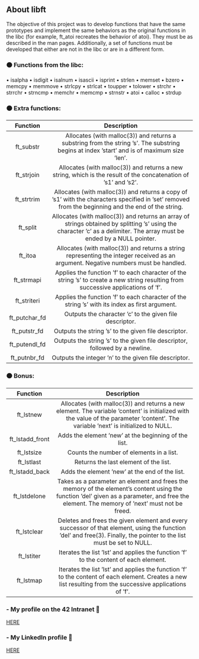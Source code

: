 ## About libft

The objective of this project was to develop functions that have the same prototypes and implement the same behaviors as the original functions in the libc (for example, ft_atoi recreates the behavior of atoi). They must be as described in the man pages. Additionally, a set of functions must be developed that either are not in the libc or are in a different form.

### 🟠 Functions from the libc:

• isalpha
• isdigit
• isalnum
• isascii
• isprint
• strlen
• memset
• bzero
• memcpy
• memmove
• strlcpy
• strlcat
• toupper
• tolower
• strchr
• strrchr
• strncmp
• memchr
• memcmp
• strnstr
• atoi
• calloc
• strdup

### 🟠 Extra functions:

| Function | Description |
| :---: | :---: |
| ft_substr | Allocates (with malloc(3)) and returns a substring from the string ’s’. The substring begins at index ’start’ and is of maximum size ’len’. |
| ft_strjoin | Allocates (with malloc(3)) and returns a new string, which is the result of the concatenation of ’s1’ and ’s2’. |
| ft_strtrim | Allocates (with malloc(3)) and returns a copy of ’s1’ with the characters specified in ’set’ removed from the beginning and the end of the string. |
| ft_split | Allocates (with malloc(3)) and returns an array of strings obtained by splitting ’s’ using the character ’c’ as a delimiter. The array must be ended by a NULL pointer. |
| ft_itoa | Allocates (with malloc(3)) and returns a string representing the integer received as an argument. Negative numbers must be handled. |
| ft_strmapi | Applies the function ’f’ to each character of the string ’s’ to create a new string resulting from successive applications of ’f’. |
| ft_striteri | Applies the function ’f’ to each character of the string ’s’ with its index as first argument. |
| ft_putchar_fd | Outputs the character ’c’ to the given file descriptor. |
| ft_putstr_fd | Outputs the string ’s’ to the given file descriptor. |
| ft_putendl_fd | Outputs the string ’s’ to the given file descriptor, followed by a newline. |
| ft_putnbr_fd | Outputs the integer ’n’ to the given file descriptor. |

### 🟠 Bonus:

| Function | Description |
| :---: | :---: |
| ft_lstnew | Allocates (with malloc(3)) and returns a new element. The variable ’content’ is initialized with the value of the parameter ’content’. The variable ’next’ is initialized to NULL. |
| ft_lstadd_front | Adds the element ’new’ at the beginning of the list. |
| ft_lstsize | Counts the number of elements in a list. |
| ft_lstlast | Returns the last element of the list. |
| ft_lstadd_back | Adds the element ’new’ at the end of the list. |
| ft_lstdelone | Takes as a parameter an element and frees the memory of the element’s content using the function ’del’ given as a parameter, and free the element. The memory of ’next’ must not be freed. |
| ft_lstclear | Deletes and frees the given element and every successor of that element, using the function ’del’ and free(3). Finally, the pointer to the list must be set to NULL. |
| ft_lstiter | Iterates the list ’lst’ and applies the function ’f’ to the content of each element. |
| ft_lstmap | Iterates the list ’lst’ and applies the function ’f’ to the content of each element. Creates a new list resulting from the successive applications of ’f’. |


### - My profile on the 42 Intranet 🔽
[HERE](https://profile.intra.42.fr/users/mgimon-c)

### - My LinkedIn profile 🔽
[HERE](https://www.linkedin.com/in/mgimon-c/)
